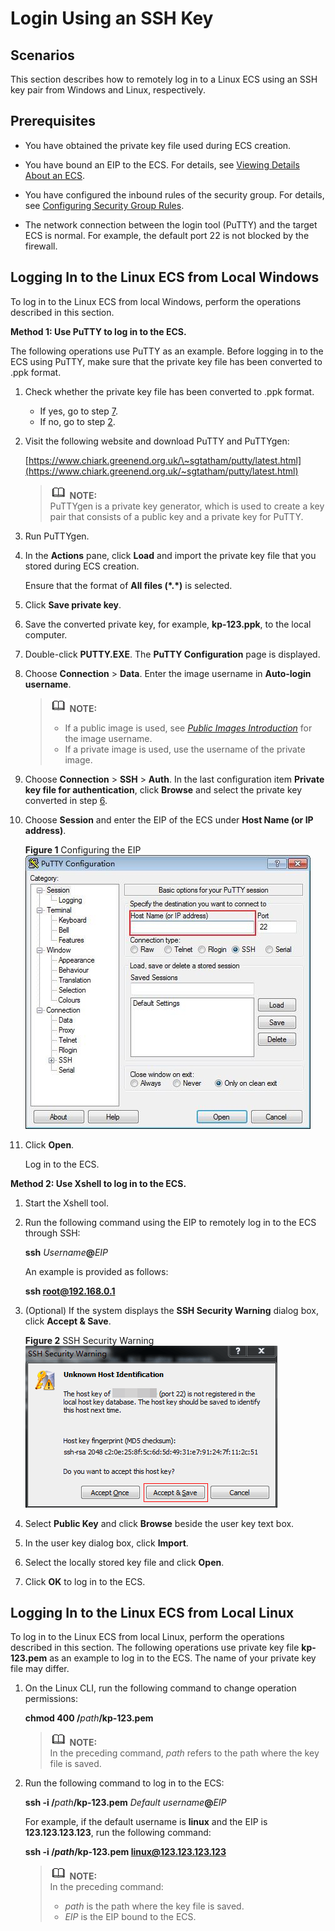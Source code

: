 # Login Using an SSH Key<a name="EN-US_TOPIC_0017955380"></a>

## Scenarios<a name="section1547194115913"></a>

This section describes how to remotely log in to a Linux ECS using an SSH key pair from Windows and Linux, respectively.

## Prerequisites<a name="section6801971111724"></a>

-   You have obtained the private key file used during ECS creation.
-   You have bound an EIP to the ECS. For details, see  [Viewing Details About an ECS](viewing-details-about-an-ecs.md).

-   You have configured the inbound rules of the security group. For details, see  [Configuring Security Group Rules](configuring-security-group-rules.md).
-   The network connection between the login tool \(PuTTY\) and the target ECS is normal. For example, the default port 22 is not blocked by the firewall.

## Logging In to the Linux ECS from Local Windows<a name="section47918167111724"></a>

To log in to the Linux ECS from local Windows, perform the operations described in this section.

**Method 1: Use PuTTY to log in to the ECS.**

The following operations use PuTTY as an example. Before logging in to the ECS using PuTTY, make sure that the private key file has been converted to .ppk format.

1.  Check whether the private key file has been converted to .ppk format.
    -   If yes, go to step  [7](#li40879966111724).
    -   If no, go to step  [2](#li8851985111724).

2.  <a name="li8851985111724"></a>Visit the following website and download PuTTY and PuTTYgen:

    [https://www.chiark.greenend.org.uk/\~sgtatham/putty/latest.html](https://www.chiark.greenend.org.uk/~sgtatham/putty/latest.html)

    >![](public_sys-resources/icon-note.gif) **NOTE:**   
    >PuTTYgen is a private key generator, which is used to create a key pair that consists of a public key and a private key for PuTTY.  

3.  Run PuTTYgen.
4.  In the  **Actions**  pane, click  **Load**  and import the private key file that you stored during ECS creation.

    Ensure that the format of  **All files \(\*.\*\)**  is selected.

5.  Click  **Save private key**.
6.  <a name="li56738001111724"></a>Save the converted private key, for example,  **kp-123.ppk**, to the local computer.
7.  <a name="li40879966111724"></a>Double-click  **PUTTY.EXE**. The  **PuTTY Configuration**  page is displayed.
8.  Choose  **Connection**  \>  **Data**. Enter the image username in  **Auto-login username**.

    >![](public_sys-resources/icon-note.gif) **NOTE:**   
    >-   If a public image is used, see  _[Public Images Introduction](https://docs.otc.t-systems.com/en-us/ims/index.html)_  for the image username.  
    >-   If a private image is used, use the username of the private image.  

9.  Choose  **Connection**  \>  **SSH**  \>  **Auth**. In the last configuration item  **Private key file for authentication**, click  **Browse**  and select the private key converted in step  [6](#li56738001111724).
10. Choose  **Session**  and enter the EIP of the ECS under  **Host Name \(or IP address\)**.

    **Figure  1**  Configuring the EIP<a name="fig3739272820239"></a>  
    ![](figures/configuring-the-eip.jpg "configuring-the-eip")

11. Click  **Open**.

    Log in to the ECS.


**Method 2: Use Xshell to log in to the ECS.**

1.  Start the Xshell tool.
2.  Run the following command using the EIP to remotely log in to the ECS through SSH:

    **ssh** _Username_**@**_EIP_

    An example is provided as follows:

    **ssh root@192.168.0.1**

3.  \(Optional\) If the system displays the  **SSH Security Warning**  dialog box, click  **Accept & Save**.

    **Figure  2**  SSH Security Warning<a name="fig680319562495"></a>  
    ![](figures/ssh-security-warning.png "ssh-security-warning")

4.  Select  **Public Key**  and click  **Browse**  beside the user key text box.
5.  In the user key dialog box, click  **Import**.
6.  Select the locally stored key file and click  **Open**.
7.  Click  **OK**  to log in to the ECS.

## Logging In to the Linux ECS from Local Linux<a name="section3666784111724"></a>

To log in to the Linux ECS from local Linux, perform the operations described in this section. The following operations use private key file  **kp-123.pem**  as an example to log in to the ECS. The name of your private key file may differ.

1.  On the Linux CLI, run the following command to change operation permissions:

    **chmod 400 /**_path_**/kp-123.pem**

    >![](public_sys-resources/icon-note.gif) **NOTE:**   
    >In the preceding command,  _path_  refers to the path where the key file is saved.  

2.  Run the following command to log in to the ECS:

    **ssh -i /**_path_**/kp-123.pem** _Default username_**@**_EIP_

    For example, if the default username is  **linux**  and the EIP is  **123.123.123.123**, run the following command:

    **ssh -i /_path_/kp-123.pem linux@123.123.123.123**

    >![](public_sys-resources/icon-note.gif) **NOTE:**   
    >In the preceding command:  
    >-   _path_  is the path where the key file is saved.  
    >-   _EIP_  is the EIP bound to the ECS.  


